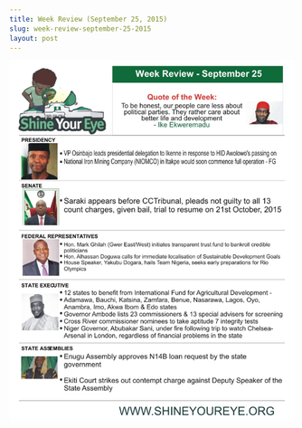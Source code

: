 ```yaml
---
title: Week Review (September 25, 2015)
slug: week-review-september-25-2015
layout: post
---
```


![WR Sept. 25, 2015](/media_root/file_archive/SYE_Week_Review_Sept._25_1.jpg "Week Review (September 25, 2015)")
